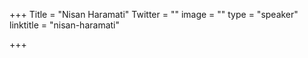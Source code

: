 +++
Title = "Nisan Haramati"
Twitter = ""
image = ""
type = "speaker"
linktitle = "nisan-haramati"

+++


